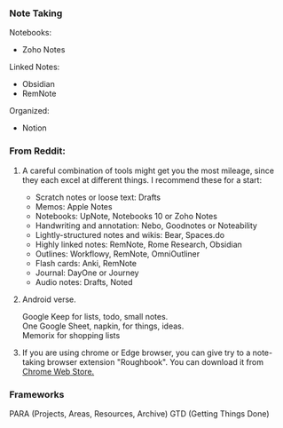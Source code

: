 ### Note Taking

Notebooks:
- Zoho Notes

Linked Notes:
- Obsidian
- RemNote

Organized:
- Notion


### From Reddit:

1. A careful combination of tools might get you the most mileage, since they each excel at different things. I recommend these for a start:

	-   Scratch notes or loose text: Drafts
	-   Memos: Apple Notes  
	-   Notebooks: UpNote, Notebooks 10 or Zoho Notes
	-   Handwriting and annotation: Nebo, Goodnotes or Noteability
	-   Lightly-structured notes and wikis: Bear, Spaces.do
	-   Highly linked notes: RemNote, Rome Research, Obsidian
	-   Outlines: Workflowy, RemNote, OmniOutliner
	-   Flash cards: Anki, RemNote
	-   Journal: DayOne or Journey
	-   Audio notes: Drafts, Noted

2. Android verse.

	Google Keep for lists, todo, small notes.  
	One Google Sheet, napkin, for things, ideas.  
	Memorix for shopping lists

3. If you are using chrome or Edge browser, you can give try to a note-taking browser extension "Roughbook". You can download it from [Chrome Web Store.](https://chrome.google.com/webstore/detail/roughbook-quick-notes-tak/phomkpbjipcgmfpffhkaphddmclefofh)

### Frameworks
PARA (Projects, Areas, Resources, Archive)
GTD (Getting Things Done)
